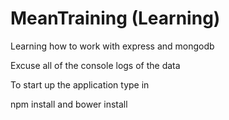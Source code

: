 # MeanTraining (Learning)
Learning how to work with express and mongodb 

Excuse all of the console logs of the data 

To start up the application type in 

npm install and bower install 

